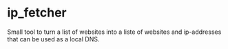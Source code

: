 # ip_fetcher
Small tool to turn a list of websites into a liste of websites and ip-addresses that can be used as a local DNS.
